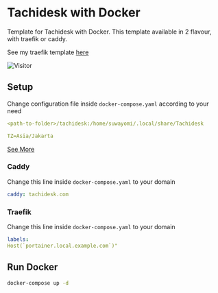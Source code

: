 # Tachidesk with Docker

Template for Tachidesk with Docker. This template available in 2 flavour, with traefik or caddy.

See my traefik template [here](https://github.com/manh21/traefik-portainer)

![Visitor](https://visitor-badge.laobi.icu/badge?page_id=manh21.tachidesk-docker)

## Setup

Change configuration file inside `docker-compose.yaml` according to your need

```yaml
<path-to-folder>/tachidesk:/home/suwayomi/.local/share/Tachidesk
```

```yaml
TZ=Asia/Jakarta
```

[See More](https://en.wikipedia.org/wiki/List_of_tz_database_time_zones)

### Caddy

Change this line inside `docker-compose.yaml` to your domain

```yaml
caddy: tachidesk.com
```

### Traefik

Change this line inside `docker-compose.yaml` to your domain

```yaml
labels:
Host(`portainer.local.example.com`)"
```

## Run Docker

```bash
docker-compose up -d
```
